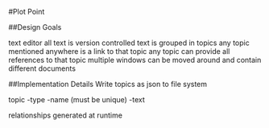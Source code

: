 #Plot Point

##Design Goals

text editor
all text is version controlled
text is grouped in topics
any topic mentioned anywhere is a link to that topic
any topic can provide all references to that topic
multiple windows can be moved around and contain different documents

##Implementation Details
Write topics as json to file system

topic
-type
-name (must be unique)
-text

relationships generated at runtime
